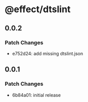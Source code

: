 # @effect/dtslint

## 0.0.2

### Patch Changes

- e752d24: add missing dtslint.json

## 0.0.1

### Patch Changes

- 6b84a01: initial release
